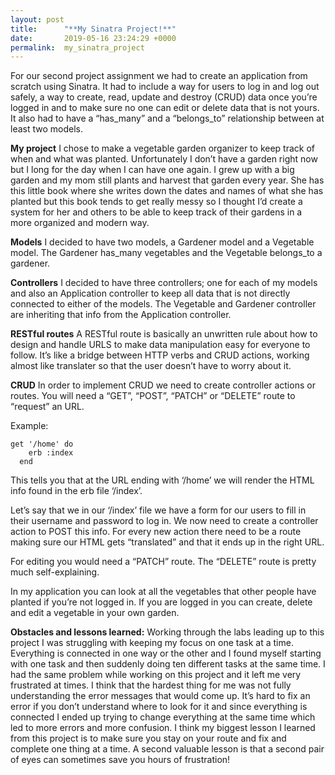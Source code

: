 ```yaml
---
layout: post
title:      "**My Sinatra Project!**"
date:       2019-05-16 23:24:29 +0000
permalink:  my_sinatra_project
---
```



For our second project assignment we had to create an application from scratch using Sinatra. It had to include a way for users to log in and log out safely, a way to create, read, update and destroy (CRUD) data once you’re logged in and to make sure no one can edit or delete data that is not yours. It also had to have a “has_many” and a “belongs_to” relationship between at least two models. 

**My project**
I chose to make a vegetable garden organizer to keep track of when and what was planted. Unfortunately I don’t have a garden right now but I long for the day when I can have one again. I grew up with a big garden and my mom still plants and harvest that garden every year. She has this little book where she writes down the dates and names of what she has planted but this book tends to get really messy so I thought I’d create a system for her and others to be able to keep track of their gardens in a more organized and modern way.

**Models**
I decided to have two models, a Gardener model and a Vegetable model. The Gardener has_many vegetables and the Vegetable belongs_to a gardener.

**Controllers**
I decided to have three controllers; one for each of my models and also an Application controller to keep all data that is not directly connected to either of the models. The Vegetable and Gardener controller are inheriting that info from the Application controller.

**RESTful routes**
A RESTful route is basically an unwritten rule about how to design and handle URLS to make data manipulation easy for everyone to follow. It’s like a bridge between HTTP verbs and CRUD actions, working almost like translater so that the user doesn’t have to worry about it.

**CRUD**
In order to implement CRUD we need to create controller actions or routes. 
You will need a “GET”, “POST”, “PATCH” or “DELETE” route to “request” an URL. 

Example:

```
get '/home' do
    erb :index
  end
```


This tells you that at the URL ending with ‘/home’ we will render the HTML info found in the erb file ‘/index’.

Let’s say that we in our ‘/index’ file we have a form for our users to fill in their username and password to log in. We now need to create a controller action to POST this info. 
For every new action there need to be a route making sure our HTML gets “translated” and that it ends up in the right URL.

For editing you would need a “PATCH” route.  The “DELETE” route is pretty much self-explaining. 

In my application you can look at all the vegetables that other people have planted if you’re not logged in. If you are logged in you can create, delete and edit a vegetable in your own garden.


**Obstacles and lessons learned:**
Working through the labs leading up to this project I was struggling with keeping my focus on one task at a time. Everything is connected in one way or the other and I found myself starting with one task and then suddenly doing ten different tasks at the same time. I had the same problem while working on this project and it left me very frustrated at times. I think that the hardest thing for me was not fully understanding the error messages that would come up. It’s hard to fix an error if you don’t understand where to look for it and since everything is connected I ended up trying to change everything at the same time which led to more errors and more confusion. I think my biggest lesson I learned from this project is to make sure you stay on your route and fix and complete one thing at a time. A second valuable lesson is that a second pair of eyes can sometimes save you hours of frustration!

